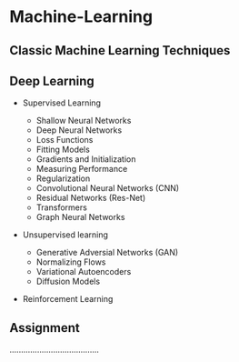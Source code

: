 # Machine-Learning

## Classic Machine Learning Techniques

## Deep Learning
* Supervised Learning
    -  Shallow Neural Networks
    -  Deep Neural Networks
    -  Loss Functions
    -  Fitting Models
    -  Gradients and Initialization
    -  Measuring Performance
    -  Regularization
    -  Convolutional Neural Networks (CNN)
    -  Residual Networks (Res-Net)
    -  Transformers
    -  Graph Neural Networks

* Unsupervised learning
    -  Generative Adversial Networks (GAN)
    -  Normalizing Flows
    -  Variational Autoencoders
    -  Diffusion Models

* Reinforcement Learning

## Assignment
.......................................
